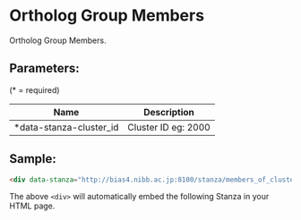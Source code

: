 Ortholog Group Members
==================

Ortholog Group Members.

## Parameters:

(* = required)

| Name                     | Description                                  |
|--------------------------|----------------------------------------------|
| *data-stanza-cluster_id  | Cluster ID eg: 2000                         |

## Sample:

```html
<div data-stanza="http://bias4.nibb.ac.jp:8100/stanza/members_of_cluster" data-stanza-cluster_id="2000"></div>
```

The above `<div>` will automatically embed the following Stanza in your HTML page.

<div data-stanza="http://bias4.nibb.ac.jp:8100/stanza/members_of_cluster" cluster_id="2000"></div>
